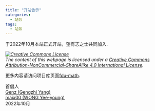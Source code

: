 ```yaml
---
title: "开站告示"
categories:
  - 站务
tags:
  - 站务
---
```


于2022年10月本站正式开站，望有志之士共同加入.

<div class="notice--warning">
  <p><i><a rel="license" href="http://creativecommons.org/licenses/by-nc-sa/4.0/"><img alt="Creative Commons License" style="border-width:0" src="https://i.creativecommons.org/l/by-nc-sa/4.0/88x31.png" /></a><br /> The content of this webpage is licensed under a <a rel="license" href="http://creativecommons.org/licenses/by-nc-sa/4.0/">Creative Commons Attribution-NonCommercial-ShareAlike 4.0 International License</a>.</i></p>
</div>

更多内容请访问项目库页面<a href='https://github.com/FDU-MATH/fdu-math.github.io'>fdu-math</a>.

  首倡人<br />
  [Genz (Gengzhi Yang)](https://github.com/Genz17) <br />
  [maix00 (WONG Yee-young)](https://github.com/maix00)<br />
2022年10月
